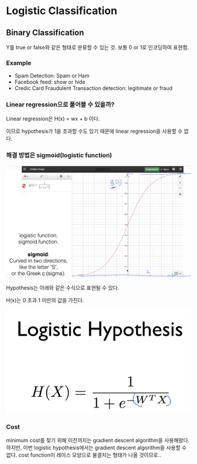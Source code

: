 # Logistic Classification

## Binary Classification
Y를 true or false와 같은 형태로 분류할 수 있는 것.
보통 0 or 1로 인코딩하여 표현함.

### Example
- Spam Detection: Spam or Ham
- Facebook feed: show or hide
- Credic Card Fraudulent Transaction detection: legitimate or fraud

### Linear regression으로 풀어볼 수 있을까?
Linear regression은 H(x) = wx + b 이다.

이므로 hypothesis가 1을 초과할 수도 있기 때문에 linear regression을 사용할 수 없다.

### 해결 방법은 sigmoid(logistic function)

![sigmoid](../images/sigmoid.png)

Hypothesis는 아래와 같은 수식으로 표현될 수 있다.

H(x)는 0 초과 1 미만의 값을 가진다.

![logistic_hypothesis](../images/logistic_hypothesis.png)


### Cost
minimum cost를 찾기 위해 이전까지는 gradient descent algorithm을 사용해왔다. 하지만, 이번 logistic hypothesis에서는 gradient descent algorithm을 사용할 수 없다. cost function이 레이스 모양으로 물결치는 형태가 나올 것이므로..
